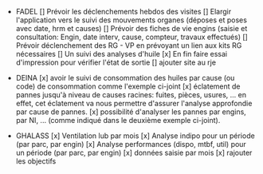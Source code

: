 - FADEL
  [] Prévoir les déclenchements hebdos des visites
  [] Elargir l'application vers le suivi des mouvements organes (déposes et poses avec date, hrm et causes)
  [] Prévoir des fiches de vie engins (saisie et consultation: Engin, date interv, cause, compteur, travaux effectués)
  [] Prévoir déclenchement des RG - VP en prévoyant un lien aux kits RG nécessaires
  [] Un suivi des analyses d'huile
  [x] En fin faire essai d'impression pour vérifier l'état de sortie
  [] ajouter site au rje

- DEINA
  [x] avoir le suivi de consommation des huiles par cause (ou code) de consommation comme l'exemple ci-joint
  [x] éclatement de pannes jusqu'à niveau de causes racines: fuites, pièces, usures, ... en effet, cet éclatement va nous permettre d'assurer l'analyse approfondie par cause de pannes.
  [x] possibilité d'analyser les pannes par engins, par NI, ... (comme indiqué dans le deuxième exemple ci-joint).

- GHALASS
  [x] Ventilation lub par mois
  [x] Analyse indipo pour un période (par parc, par engin)
  [x] Analyse performances (dispo, mtbf, util) pour un période (par parc, par engin)
  [x] données saisie par mois
  [x] rajouter les objectifs
